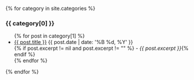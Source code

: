 {% for category in site.categories %}
  <h3>{{ category[0] }}</h3>
  <ul>
    {% for post in category[1] %}
      <li><a href="{{ post.url }}">{{ post.title }}</a> {{ post.date | date: '%B %d, %Y' }} <br> {% if post.excerpt != nil and post.excerpt != "" %} - <i>{{ post.excerpt }}</i>{% endif %}</li>
    {% endfor %}
  </ul>
{% endfor %}

